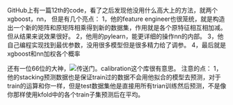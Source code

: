 GitHub上有一篇12th的code，看了之后发现他没用什么高大上的方法，就两个xgboost，nn，
但是有几个亮点：
1，他的feature engineer也很笼统，就是构造出一个新的矩阵和原矩阵相乘得到新的数据集，作用就是各个原特征相互相加减。但从结果来说效果很好。
2，他用的pylearn，能更详细的操作nn的内部。
3，他自己编程实现找到最优参数，没用很多模型但是很多精力给了调参。
4，最后就是xgboost和nn加权各个概率


还有一位66位的大神，![传送门](http://blog.aicry.com/kaggle-otto-group-product-classification-challenge/)。calibration这个库很有意思。 注意的点：
1，他的stacking预测数据也是保证train过的数据不会用他拟合的模型去预测，对于train的运算和你一样，但是test数据集他是直接用所有trian训练然后预测，不是像你那样使用kfold中的各个train子集预测后在平均。
